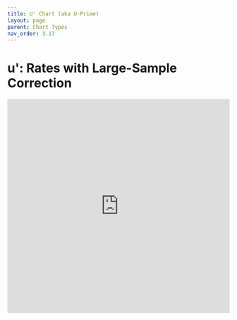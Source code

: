 ```yaml
---
title: U' Chart (aka U-Prime)
layout: page
parent: Chart Types
nav_order: 3.17
---
```


# u': Rates with Large-Sample Correction

<iframe title="SPCVisualExamplesTesting" width="100%" height="486" src="https://app.powerbi.com/view?r=eyJrIjoiYjg0ZmZlYzQtM2MyMC00NDg0LWIwMWQtOThjNTE2ZjJhOGQ5IiwidCI6IjIzMjA0YzgxLTVlNzYtNDE0ZS04Y2M1LTYzMWI0ODc0ZTIwOCJ9&pageName=ReportSection7189c2b05771d4850461" frameborder="0" allowFullScreen="true"></iframe>
